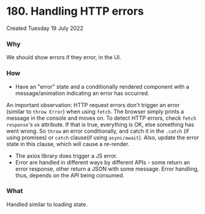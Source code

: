 # 180. Handling HTTP errors
Created Tuesday 19 July 2022

### Why
We should show errors if they error, in the UI.


### How
- Have an "error" state and a conditionally rendered component with a message/animation indicating an error has occurred.

An important observation: HTTP request errors don't trigger an error (similar to `throw Error`) when using `fetch`. The browser simply prints a message in the console and moves on.
To detect HTTP errors, check `fetch` `response`'s `ok` attribute. If that is true, everything is OK, else something has went wrong. So `throw` an error conditionally, and catch it in the `.catch` (if using promises) or `catch` clause(if using `async/await`). Also, update the error state in this clause, which will cause a re-render.

- The axios library does trigger a JS error.
- Error are handled in different ways by different APIs - some return an error response, other return a JSON with some message. Error handling, thus, depends on the API being consumed.
  
  
### What
Handled similar to loading state.